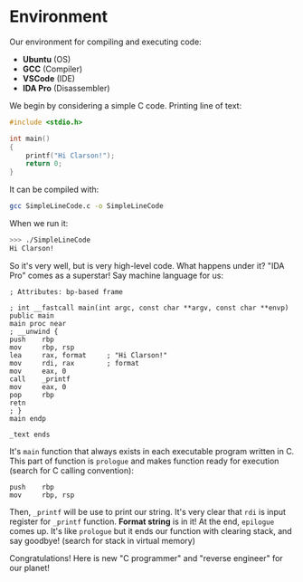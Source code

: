 # Environment
Our environment for compiling and executing code:
- **Ubuntu** (OS)
- **GCC** (Compiler)
- **VSCode** (IDE)
- **IDA Pro** (Disassembler)

We begin by considering a simple C code. Printing line of text:
```C
#include <stdio.h>

int main()
{
    printf("Hi Clarson!");
    return 0;
}
```
It can be compiled with:
```bash
gcc SimpleLineCode.c -o SimpleLineCode
```
When we run it:
```bash
>>> ./SimpleLineCode
Hi Clarson!
```

So it's very well, but is very high-level code. What happens under it? "IDA Pro" comes as a superstar! Say machine language for us:
```Assembly
; Attributes: bp-based frame

; int __fastcall main(int argc, const char **argv, const char **envp)
public main
main proc near
; __unwind {
push    rbp
mov     rbp, rsp
lea     rax, format     ; "Hi Clarson!"
mov     rdi, rax        ; format
mov     eax, 0
call    _printf
mov     eax, 0
pop     rbp
retn
; } 
main endp

_text ends
```
It's `main` function that always exists in each executable program written in C. 
This part of function is `prologue` and makes function ready for execution (search for C calling convention):
```Assembly
push    rbp
mov     rbp, rsp
```
Then, `_printf` will be use to print our string. It's very clear that `rdi` is input register for `_printf` function. **Format string** is in it!
At the end, `epilogue` comes up. It's like `prologue` but it ends our function with clearing stack, and say goodbye! (search for stack in virtual memory)

Congratulations! Here is new "C programmer" and "reverse engineer" for our planet!
